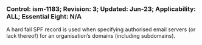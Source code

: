 ### Control: ism-1183; Revision: 3; Updated: Jun-23; Applicability: ALL; Essential Eight: N/A
<p>A hard fail SPF record is used when specifying authorised email servers (or lack thereof) for an organisation’s domains (including subdomains).</p>
